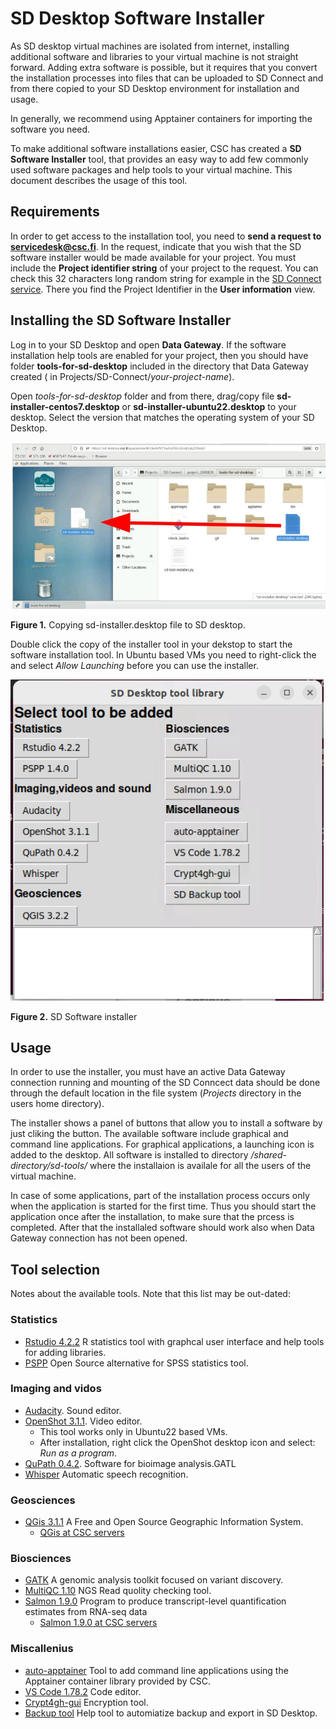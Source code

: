 # SD Desktop Software Installer

As SD desktop virtual machines are isolated from internet, installing additional software and libraries 
to your virtual machine is not straight forward. Adding extra software is possible, but it requires that 
you convert the installation processes into files that can be uploaded to SD Connect and from there 
copied to your SD Desktop environment for installation and usage.

In generally, we recommend using Apptainer containers for importing the software you need.

To make additional software installations easier, CSC has created a **SD Software Installer** tool,
that provides an easy way to add few commonly used software packages and help tools to your virtual machine. 
This document describes the usage of this tool.


## Requirements ##

In order to get access to the installation tool, you need to **send a request to servicedesk@csc.fi**.
In the request, indicate that you wish that the SD software installer would be 
made available for your project. You must include the  **Project identifier string** of your project to the request.
You can check this 32 characters long random string for example in the [SD Connect service](https://sd-conenct.csc.fi). 
There you find the Project Identifier in the **User information** view. 

## Installing the SD Software Installer ##

Log in to your SD Desktop and open **Data Gateway**. If the software installation help tools are enabled for your project,
then you should have folder **tools-for-sd-desktop** included in the directory that Data Gateway created 
( in Projects/SD-Connect/_your-project-name_).

Open _tools-for-sd-desktop_ folder and from there, drag/copy file **sd-installer-centos7.desktop** or  **sd-installer-ubuntu22.desktop** to your desktop.
Select the version that matches the operating system of your SD Desktop.

[![Installing-sd-installer](../images/desktop/sd-installer1.png)](../images/desktop/sd-installer1.png)

**Figure 1.** Copying sd-installer.desktop file to SD desktop.
 
Double click the copy of the installer tool in your dekstop to start the software installation tool. In Ubuntu based VMs you
need to right-click the and select _Allow Launching_ before  you can use the installer.

[![sd-installer](../images/desktop/sd-installer2.png)](../images/desktop/sd-installer2.png)

**Figure 2.** SD Software installer


## Usage ##

In order to use the installer, you must have an active Data Gateway connection running and 
mounting of the SD Conncect data should be done through the default location in the file system 
(_Projects_ directory in the users home directory). 

The installer shows a panel of buttons that allow you to install a software by just cliking the button.
The available software include graphical and command line applications. For graphical applications, a launching icon is added 
to the desktop. All software is installed to directory _/shared-directory/sd-tools/_ where the installaion is availale for all the
users of the virtual machine.

In case of some applications, part of the installation process occurs only when the application is started for the first time.
Thus you should start the application once after the installation, to make sure that the prcess is completed. After that
the installaled software should work also when Data Gateway connection has not been opened.


## Tool selection ##

Notes about the available tools. Note that this list may be out-dated:

### Statistics
*  [Rstudio 4.2.2](rstudio.md) R statistics tool with graphcal user interface and help tools for adding libraries.
*  [PSPP](https://www.gnu.org/software/pspp/) Open Source alternative for SPSS statistics tool.

### Imaging and vidos
*  [Audacity](https://www.audacityteam.org/). Sound editor.
*  [OpenShot 3.1.1](https://www.openshot.org/). Video editor.
   *  This tool works only in Ubuntu22 based VMs.
   *  After installation, right click the OpenShot desktop icon and select: _Run as a program_.
*  [QuPath 0.4.2](https://github.com/qupath/qupath/). Software for bioimage analysis.GATL
*  [Whisper](whisper.md) Automatic speech recognition.
  
### Geosciences
*  [QGis 3.1.1](https://qgis.org/en/site/) A Free and Open Source Geographic Information System. 
   *   [QGis at CSC servers](../../../apps/qgis.md)

### Biosciences
*  [GATK](https://gatk.broadinstitute.org/hc/en-us) A genomic analysis toolkit focused on variant discovery.
*  [MultiQC 1.10](https://multiqc.info/) NGS Read quolity checking tool.
*  [Salmon 1.9.0](https://combine-lab.github.io/salmon/) Program to produce transcript-level quantification estimates from RNA-seq data
   *   [Salmon 1.9.0 at CSC servers](../../../apps/salmon.md)

### Miscallenius
*   [auto-apptainer](./auto-apptainer.md) Tool to add command line applications using the Apptainer container library provided by CSC.
*   [VS Code 1.78.2](./vscode.md) Code editor.
*   [Crypt4gh-gui](../sd_connect.md#sensitive-data-encryption-and-upload-for-analysis-up-to-100-gb) Encryption tool.
*   [Backup tool](./backup_sd_desktop.md) Help tool to automiatize backup and export in SD Desktop.

